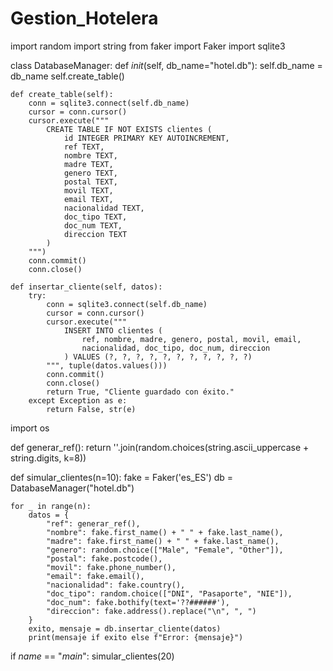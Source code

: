 # Gestion_Hotelera
import random
import string
from faker import Faker
import sqlite3

class DatabaseManager:
    def _init_(self, db_name="hotel.db"):
        self.db_name = db_name
        self.create_table()

    def create_table(self):
        conn = sqlite3.connect(self.db_name)
        cursor = conn.cursor()
        cursor.execute("""
            CREATE TABLE IF NOT EXISTS clientes (
                id INTEGER PRIMARY KEY AUTOINCREMENT,
                ref TEXT,
                nombre TEXT,
                madre TEXT,
                genero TEXT,
                postal TEXT,
                movil TEXT,
                email TEXT,
                nacionalidad TEXT,
                doc_tipo TEXT,
                doc_num TEXT,
                direccion TEXT
            )
        """)
        conn.commit()
        conn.close()

    def insertar_cliente(self, datos):
        try:
            conn = sqlite3.connect(self.db_name)
            cursor = conn.cursor()
            cursor.execute("""
                INSERT INTO clientes (
                    ref, nombre, madre, genero, postal, movil, email,
                    nacionalidad, doc_tipo, doc_num, direccion
                ) VALUES (?, ?, ?, ?, ?, ?, ?, ?, ?, ?, ?)
            """, tuple(datos.values()))
            conn.commit()
            conn.close()
            return True, "Cliente guardado con éxito."
        except Exception as e:
            return False, str(e)

import os

def generar_ref():
    return ''.join(random.choices(string.ascii_uppercase + string.digits, k=8))

def simular_clientes(n=10):
    fake = Faker('es_ES')
    db = DatabaseManager("hotel.db")

    for _ in range(n):
        datos = {
            "ref": generar_ref(),
            "nombre": fake.first_name() + " " + fake.last_name(),
            "madre": fake.first_name() + " " + fake.last_name(),
            "genero": random.choice(["Male", "Female", "Other"]),
            "postal": fake.postcode(),
            "movil": fake.phone_number(),
            "email": fake.email(),
            "nacionalidad": fake.country(),
            "doc_tipo": random.choice(["DNI", "Pasaporte", "NIE"]),
            "doc_num": fake.bothify(text='??######'),
            "direccion": fake.address().replace("\n", ", ")
        }
        exito, mensaje = db.insertar_cliente(datos)
        print(mensaje if exito else f"Error: {mensaje}")

if _name_ == "_main_":
    simular_clientes(20)
